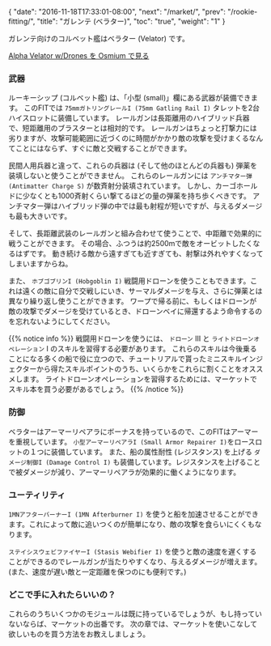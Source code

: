 {
  "date": "2016-11-18T17:33:01-08:00",
  "next": "/market/",
  "prev": "/rookie-fitting/",
  "title": "ガレンテ (ベラター)",
  "toc": "true",
  "weight": "1"
}

ガレンテ向けのコルベット艦はベラター (Velator) です。

<object type="image/svg+xml" data="https://o.smium.org/api/convert/119448/svg/119448-alpha-velator-wdrones.svg?privatetoken=4210567194314014720"><a href="https://o.smium.org/loadout/private/119448/4210567194314014720">Alpha Velator w/Drones を Osmium で見る</a></object>

### 武器

ルーキーシップ (コルベット艦) は、「小型 (small)」欄にある武器が装備できます。 このFITでは `75mmガトリングレールI (75mm Gatling Rail I)` タレットを2台ハイスロットに装備しています。 レールガンは長距離用のハイブリッド兵器で、短距離用のブラスターとは相対的です。 レールガンはちょっと打撃力には劣りますが、攻撃可能範囲に近づくのに時間がかかり敵の攻撃を受けまくるなんてことにはならず、すぐに敵と交戦することができます。

民間人用兵器と違って、これらの兵器は (そして他のほとんどの兵器も) 弾薬を装填しないと使うことができません。 これらのレールガンには `アンチマター弾 (Antimatter Charge S)` が数斉射分装填されています。 しかし、カーゴホールドに少なくとも1000斉射くらい撃てるほどの量の弾薬を持ち歩くべきです。 アンチマター弾はハイブリッド弾の中では最も射程が短いですが、与えるダメージも最も大きいです。

そして、長距離武装のレールガンと組み合わせて使うことで、中距離で効果的に戦うことができます。 その場合、ふつうは約2500mで敵をオービットしたくなるはずです。 動き続ける敵から遠すぎても近すぎても、射撃は外れやすくなってしまいますからね。

また、 `ホブゴブリンI (Hobgoblin I)` 戦闘用ドローンを使うこともできます。これは遠くの敵に自分で交戦しにいき、サーマルダメージを与え、さらに弾薬とは異なり繰り返し使うことができます。 ワープで帰る前に、もしくはドローンが敵の攻撃でダメージを受けているとき、ドローンベイに帰還するよう命令するのを忘れないようにしてください。

{{% notice info %}}
戦闘用ドローンを使うには、 `ドローン` III と `ライトドローンオペレーション` I のスキルを習得する必要があります。
これらのスキルは今後乗ることになる多くの船で役に立つので、チュートリアルで貰ったミニスキルインジェクターから得たスキルポイントのうち、いくらかをこれらに割くことをオススメします。 ライトドローンオペレーションを習得するためには、マーケットでスキル本を買う必要があるでしょう。
{{% /notice %}}

### 防御

ベラターはアーマーリペアラにボーナスを持っているので、このFITはアーマーを重視しています。 `小型アーマーリペアラI (Small Armor Repairer I)`をロースロットの１つに装備しています。 また、船の属性耐性 (レジスタンス) を上げる `ダメージ制御I (Damage Control I)` も装備しています。レジスタンスを上げることで被ダメージが減り、アーマーリペアラが効果的に働くようになります。

### ユーティリティ

`1MNアフターバーナーI (1MN Afterburner I)` を使うと船を加速させることができます。これによって敵に追いつくのが簡単になり、敵の攻撃を食らいにくくもなります。

`ステイシスウェビファイヤーI (Stasis Webifier I)` を使うと敵の速度を遅くすることができるのでレールガンが当たりやすくなり、与えるダメージが増えます。(また、速度が遅い敵と一定距離を保つのにも便利です。)

### どこで手に入れたらいいの？

これらのうちいくつかのモジュールは既に持っているでしょうが、もし持っていないならば、マーケットの出番です。
次の章では、マーケットを使いこなして欲しいものを買う方法をお教えしましょう。
